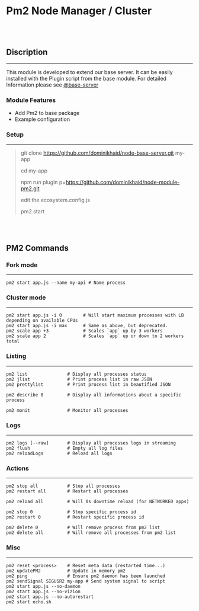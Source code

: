 
# Pm2 Node Manager / Cluster

<br/><br/>

## Discription

---

This module is developed to extend our base server. It can be easily installed with the Plugin script from the base module. For detailed Information please see [@base-server](https://github.com/dominikhaid/node-base-server.git)

### Module Features

- Add Pm2 to base package
- Example configuration


### Setup

---

> git clone https://github.com/dominikhaid/node-base-server.git my-app
> 
> cd my-app
> 
> npm run plugin p=https://github.com/dominikhaid/node-module-pm2.git
> 
> edit the ecosystem.config.js
> 
> pm2 start

<br/><br/>

## PM2 Commands

### Fork mode

---

```
pm2 start app.js --name my-api # Name process
```

### Cluster mode

---

```
pm2 start app.js -i 0        # Will start maximum processes with LB depending on available CPUs
pm2 start app.js -i max      # Same as above, but deprecated.
pm2 scale app +3             # Scales `app` up by 3 workers
pm2 scale app 2              # Scales `app` up or down to 2 workers total
```

### Listing

---

```
pm2 list               # Display all processes status
pm2 jlist              # Print process list in raw JSON
pm2 prettylist         # Print process list in beautified JSON

pm2 describe 0         # Display all informations about a specific process

pm2 monit              # Monitor all processes
```

### Logs

---

```
pm2 logs [--raw]       # Display all processes logs in streaming
pm2 flush              # Empty all log files
pm2 reloadLogs         # Reload all logs
```

### Actions

---

```
pm2 stop all           # Stop all processes
pm2 restart all        # Restart all processes

pm2 reload all         # Will 0s downtime reload (for NETWORKED apps)

pm2 stop 0             # Stop specific process id
pm2 restart 0          # Restart specific process id

pm2 delete 0           # Will remove process from pm2 list
pm2 delete all         # Will remove all processes from pm2 list
```

### Misc

---

```
pm2 reset <process>    # Reset meta data (restarted time...)
pm2 updatePM2          # Update in memory pm2
pm2 ping               # Ensure pm2 daemon has been launched
pm2 sendSignal SIGUSR2 my-app # Send system signal to script
pm2 start app.js --no-daemon
pm2 start app.js --no-vizion
pm2 start app.js --no-autorestart
pm2 start echo.sh
```
